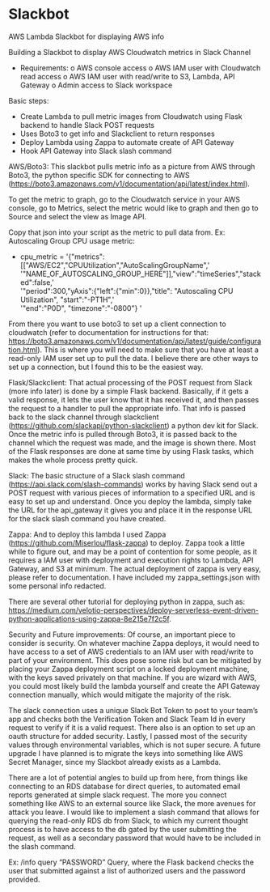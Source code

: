 # Slackbot
AWS Lambda Slackbot for displaying AWS info

Building a Slackbot to display AWS Cloudwatch metrics in Slack Channel

-	Requirements:
o	AWS console access
o	AWS IAM user with Cloudwatch read access
o	AWS IAM user with read/write to S3, Lambda, API Gateway
o	Admin access to Slack workspace

Basic steps:
-	Create Lambda to pull metric images from Cloudwatch using Flask backend to handle Slack POST requests
  - Uses Boto3 to get info and Slackclient to return responses
-	Deploy Lambda using Zappa to automate create of API Gateway
-	Hook API Gateway into Slack slash command

AWS/Boto3:
This slackbot pulls metric info as a picture from AWS through Boto3, the python specific SDK for connecting to AWS (https://boto3.amazonaws.com/v1/documentation/api/latest/index.html). 
 
To get the metric to graph, go to the Cloudwatch service in your AWS console, go to Metrics, select the metric would like to graph and then go to Source and select the view as Image API.
 
Copy that json into your script as the metric to pull data from.
Ex: Autoscaling Group CPU usage metric:
- cpu_metric = '{"metrics":[["AWS/EC2","CPUUtilization","AutoScalingGroupName",' \
             '"NAME_OF_AUTOSCALING_GROUP_HERE"]],"view":"timeSeries","stacked":false,' \
             '"period":300,"yAxis":{"left":{"min":0}},"title": "Autoscaling CPU Utilization", "start":"-PT1H",' \
             '"end":"P0D", "timezone":"-0800"} '

From there you want to use boto3 to set up a client connection to cloudwatch (refer to documentation for instructions for that: https://boto3.amazonaws.com/v1/documentation/api/latest/guide/configuration.html). This is where you will need to make sure that you have at least a read-only IAM user set up to pull the data. I believe there are other ways to set up a connection, but I found this to be the easiest way. 

Flask/Slackclient:
That actual processing of the POST request from Slack (more info later) is done by a simple Flask backend. Basically, if it gets a valid response, it lets the user know that it has received it, and then passes the request to a handler to pull the appropriate info. That info is passed back to the slack channel through slackclient (https://github.com/slackapi/python-slackclient) a python dev kit for Slack. Once the metric info is pulled through Boto3, it is passed back to the channel which the request was made, and the image is shown there. Most of the Flask responses are done at same time by using Flask tasks, which makes the whole process pretty quick.  

Slack:
The basic structure of a Slack slash command (https://api.slack.com/slash-commands) works by having Slack send out a POST request with various pieces of information to a specified URL and is easy to set up and understand. Once you deploy the lambda, simply take the URL for the api_gateway it gives you and place it in the response URL for the slack slash command you have created.

Zappa:
And to deploy this lambda I used Zappa (https://github.com/Miserlou/flask-zappa) to deploy. Zappa took a little while to figure out, and may be a point of contention for some people, as it requires a IAM user with deployment and execution rights to Lambda, API Gateway,  and S3 at minimum.  The actual deployment of zappa is very easy, please refer to documentation. I have included my zappa_settings.json with some personal info redacted.

There are several other tutorial for deploying python in zappa, such as: https://medium.com/velotio-perspectives/deploy-serverless-event-driven-python-applications-using-zappa-8e215e7f2c5f.

Security and Future improvements:
Of course, an important piece to consider is security. On whatever machine Zappa deploys, it would need to have access to a set of AWS credentials to an IAM user with read/write to part of your environment. This does pose some risk but can be mitigated by placing your Zappa deployment script on a locked deployment machine, with the keys saved privately on that machine. If you are wizard with AWS, you could most likely build the lambda yourself and create the API Gateway connection manually, which would mitigate the majority of the risk. 

The slack connection uses a unique Slack Bot Token to post to your team’s app and checks both the Verification Token and Slack Team Id in every request to verify if it is a valid request. There also is an option to set up an oauth structure for added security. Lastly, I passed most of the security values through environmental variables, which is not super secure. A future upgrade I have planned is to migrate the keys into something like AWS Secret Manager, since my Slackbot already exists as a Lambda. 

There are a lot of potential angles to build up from here, from things like connecting to an RDS database for direct queries, to automated email reports generated at simple slack request. The more you connect something like AWS to an external source like Slack, the more avenues for attack you leave. I would like to implement a slash command that allows for querying the read-only RDS db from Slack, to which my current thought process is to have access to the db gated by the user submitting the request, as well as a secondary password that would have to be included in the slash command.

Ex:
/info query “PASSWORD” Query, where the Flask backend checks the user that submitted against a list of authorized users and the password provided.


